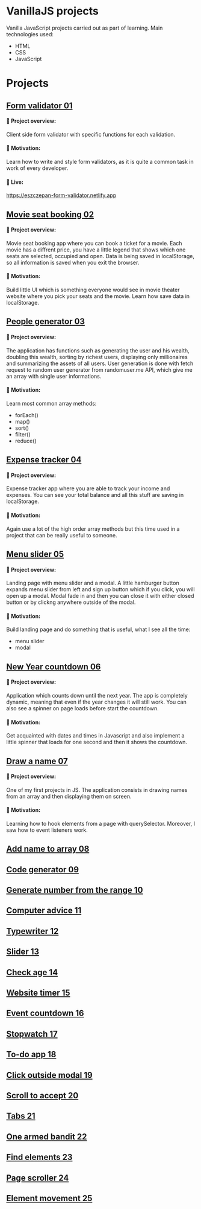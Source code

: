 # VanillaJS projects

Vanilla JavaScript projects carried out as part of learning. Main technologies used:
* HTML
* CSS
* JavaScript
  
# Projects

## [Form validator 01](./01.%20Form%20validator)
#### :tada: Project overview:
Client side form validator with specific functions for each validation.
#### :rocket: Motivation:
Learn how to write and style form validators, as it is quite a common task in work of every developer.
#### :movie_camera: Live:
https://eszczepan-form-validator.netlify.app
## [Movie seat booking 02](./02.%20Movie%20seat%20booking)
#### :tada: Project overview:
Movie seat booking app where you can book a ticket for a movie. Each movie has a diffrent price, you have a little legend that shows which one seats are selected, occupied and open. Data is being saved in localStorage, so all information is saved when you exit the browser.
#### :rocket: Motivation:
Build little UI which is something everyone would see in movie theater website where you pick your seats and the movie. Learn how save data in localStorage.
## [People generator 03](./03.%20People%20generator)
#### :tada: Project overview:
The application has functions such as generating the user and his wealth, doubling this wealth, sorting by richest users, displaying only millionaires and summarizing the assets of all users. User generation is done with fetch request to random user generator from randomuser.me API, which give me an array with single user informations.
#### :rocket: Motivation:
Learn most common array methods:
* forEach()
* map()
* sort()
* filter()
* reduce()
## [Expense tracker 04](./04.%20Expense%20tracker)
#### :tada: Project overview:
Expense tracker app where you are able to track your income and expenses. You can see your total balance and all this stuff are saving in localStorage.
#### :rocket: Motivation:
Again use a lot of the high order array methods but this time used in a project that can be really useful to someone. 
## [Menu slider 05](./05.%20Menu%20slider)
#### :tada: Project overview:
Landing page with menu slider and a modal. A little hamburger button expands menu slider from left and sign up button which if you click, you will open up a modal. Modal fade in and then you can close it with either closed button or by clickng anywhere outside of the modal.
#### :rocket: Motivation:
Build landing page and do something that is useful, what I see all the time:
* menu slider
* modal
## [New Year countdown 06](./06.%20New%20Year%20countdown)
#### :tada: Project overview:
Application which counts down until the next year. The app is completely dynamic, meaning that even if the year changes it will still work. You can also see a spinner on page loads before start the countdown.
#### :rocket: Motivation:
Get acquainted with dates and times in Javascript and also implement a little spinner that loads for one second and then it shows the countdown.
## [Draw a name 07](./07.%20Draw%20a%20name)
#### :tada: Project overview:
One of my first projects in JS. The application consists in drawing names from an array and then displaying them on screen.
#### :rocket: Motivation:
Learning how to hook elements from a page with querySelector. Moreover, I saw how to event listeners work.
## [Add name to array 08](./08.%20Add%20name%20to%20array)
## [Code generator 09](./09.%20Code%20generator)
## [Generate number from the range 10](./10.%20Drawing%20number%20from%20the%20range)
## [Computer advice 11](./11.%20Computer%20advice)
## [Typewriter 12](./12.%20Typewriter)
## [Slider 13](./13.%20Slider)
## [Check age 14](./14.%20Check%20age)
## [Website timer 15](./15.%20Website%20timer)
## [Event countdown 16](./16.%20Event%20countdown)
## [Stopwatch 17](./17.%20Stopwatch)
## [To-do app 18](./18.%20To-do%20app)
## [Click outside modal 19](./19.%20Click%20outside%20modal)
## [Scroll to accept 20](./20.%20Scroll%20to%20accept)
## [Tabs 21](./21.%20Tabs)
## [One armed bandit 22](./22.%20One%20armed%20bandit%20App)
## [Find elements 23](./23.%20Find%20elements%20on%20page)
## [Page scroller 24](./24.%20Page%20scroller)
## [Element movement 25](./25.%20Element%20movement%20on%20page)
